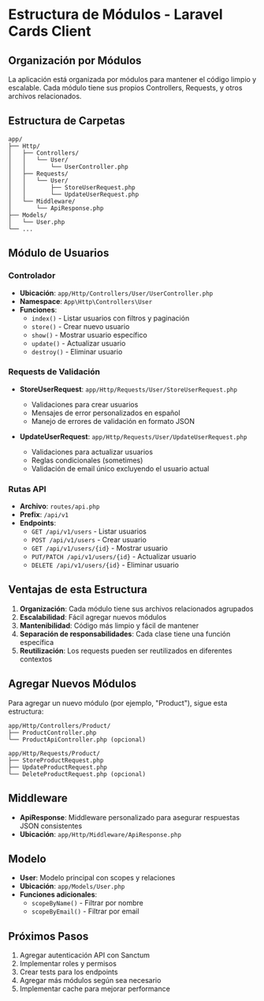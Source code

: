 # Estructura de Módulos - Laravel Cards Client

## Organización por Módulos

La aplicación está organizada por módulos para mantener el código limpio y escalable. Cada módulo tiene sus propios Controllers, Requests, y otros archivos relacionados.

## Estructura de Carpetas

```
app/
├── Http/
│   ├── Controllers/
│   │   └── User/
│   │       └── UserController.php
│   ├── Requests/
│   │   └── User/
│   │       ├── StoreUserRequest.php
│   │       └── UpdateUserRequest.php
│   └── Middleware/
│       └── ApiResponse.php
├── Models/
│   └── User.php
└── ...
```

## Módulo de Usuarios

### Controlador

- **Ubicación**: `app/Http/Controllers/User/UserController.php`
- **Namespace**: `App\Http\Controllers\User`
- **Funciones**:
    - `index()` - Listar usuarios con filtros y paginación
    - `store()` - Crear nuevo usuario
    - `show()` - Mostrar usuario específico
    - `update()` - Actualizar usuario
    - `destroy()` - Eliminar usuario

### Requests de Validación

- **StoreUserRequest**: `app/Http/Requests/User/StoreUserRequest.php`

    - Validaciones para crear usuarios
    - Mensajes de error personalizados en español
    - Manejo de errores de validación en formato JSON

- **UpdateUserRequest**: `app/Http/Requests/User/UpdateUserRequest.php`
    - Validaciones para actualizar usuarios
    - Reglas condicionales (sometimes)
    - Validación de email único excluyendo el usuario actual

### Rutas API

- **Archivo**: `routes/api.php`
- **Prefix**: `/api/v1`
- **Endpoints**:
    - `GET /api/v1/users` - Listar usuarios
    - `POST /api/v1/users` - Crear usuario
    - `GET /api/v1/users/{id}` - Mostrar usuario
    - `PUT/PATCH /api/v1/users/{id}` - Actualizar usuario
    - `DELETE /api/v1/users/{id}` - Eliminar usuario

## Ventajas de esta Estructura

1. **Organización**: Cada módulo tiene sus archivos relacionados agrupados
2. **Escalabilidad**: Fácil agregar nuevos módulos
3. **Mantenibilidad**: Código más limpio y fácil de mantener
4. **Separación de responsabilidades**: Cada clase tiene una función específica
5. **Reutilización**: Los requests pueden ser reutilizados en diferentes contextos

## Agregar Nuevos Módulos

Para agregar un nuevo módulo (por ejemplo, "Product"), sigue esta estructura:

```
app/Http/Controllers/Product/
├── ProductController.php
└── ProductApiController.php (opcional)

app/Http/Requests/Product/
├── StoreProductRequest.php
├── UpdateProductRequest.php
└── DeleteProductRequest.php (opcional)
```

## Middleware

- **ApiResponse**: Middleware personalizado para asegurar respuestas JSON consistentes
- **Ubicación**: `app/Http/Middleware/ApiResponse.php`

## Modelo

- **User**: Modelo principal con scopes y relaciones
- **Ubicación**: `app/Models/User.php`
- **Funciones adicionales**:
    - `scopeByName()` - Filtrar por nombre
    - `scopeByEmail()` - Filtrar por email

## Próximos Pasos

1. Agregar autenticación API con Sanctum
2. Implementar roles y permisos
3. Crear tests para los endpoints
4. Agregar más módulos según sea necesario
5. Implementar cache para mejorar performance
